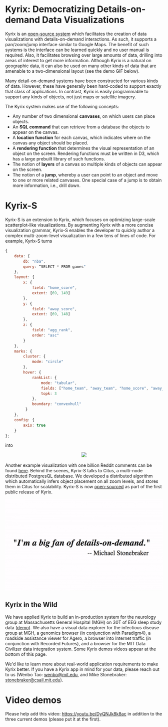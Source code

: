 # Kyrix: Democratizing Details-on-demand Data Visualizations

Kyrix is an [open-source system](https://github.com/tracyhenry/kyrix) which facilitates the creation of data visualizations with details-on-demand interactions. As such, it supports a pan/zoom/jump interface similar to Google Maps. The benefit of such systems is the interface can be learned quickly and no user manual is required.  Also, it facilitates browsing over large amounts of data, drilling into areas of interest to get more information.  Although Kyrix is a natural on geographic data, it can also be used on many other kinds of data that are amenable to a two-dimensional layout (see the demo GIF below). 

Many detail-on-demand systems have been constructed for various kinds of data. However, these have generally been hard-coded to support exactly that class of applications. In contrast, Kyrix is easily programmable to support any kinds of objects, not just maps or satellite imagery.

The Kyrix system makes use of the following concepts:
* Any number of two dimensional **canvases**, on which users can place objects.
* An **SQL command** that can retrieve from a database the objects to appear on the canvas.
* A **location function** for each canvas, which indicates where on the canvas any object should be placed.
* A **rendering function** that determines the visual representation of an object on the screen. Rendering functions must be written in D3, which has a large prebuilt library of such functions.
* The notion of **layers** of a canvas so multiple kinds of objects can appear on the screen.
* The notion of a **jump**, whereby a user can point to an object and move to one or more related canvases.  One special case of a jump is to obtain more information, i.e., drill down.

# Kyrix-S
Kyrix-S is an extension to Kyrix, which focuses on optimizing large-scale scatterplot-like visualizations. By augmenting Kyrix with a more concise visualization grammar, Kyrix-S enables the developer to quickly author a complex multi-zoom-level visualization in a few tens of lines of code. For example, Kyrix-S turns
```javascript
{
    data: {  
        db: "nba",  
        query: “SELECT * FROM games"  
    },  
    layout: {  
        x: {  
            field: "home_score",  
            extent: [69, 149]  
        },  
        y: {  
            field: "away_score",  
            extent: [69, 148]  
        },  
        z: {  
            field: "agg_rank",  
            order: "asc"  
        }  
    },  
    marks: {  
        cluster: {  
            mode: "circle"
        },  
        hover: {  
            rankList: {  
                mode: "tabular",  
                fields: ["home_team", "away_team", "home_score", "away_score"],  
                topk: 3  
            },  
            boundary: "convexhull"  
         }  
    },  
    config: {  
        axis: true  
    }  
};
```
into
<p align="center">
<a href="https://github.com/tracyhenry/Kyrix/tree/master/compiler/examples/nba_cmv">
<img src="https://media.giphy.com/media/d7xqGWf1Q4sftNOuZd/giphy.gif" width = "300"/>
</a>
</p>

Another example visualization with one billion Reddit comments can be found [here](https://youtu.be/ccES97ni_vI). Behind the scenes, Kyrix-S talks to Citus, a multi-node distributed PostgresQL database. We developed a distributed algorithm which automatically infers object placement on all zoom levels, and stores them in Citus for scalability. Kyrix-S is now [open-sourced](https://github.com/tracyhenry/kyrix) as part of the first public release of Kyrix.


<p align="center">
  <img src="https://github.com/tracyhenry/Kyrix-gallery/blob/master/gallery.gif" width="700" />
</p>


## Kyrix in the Wild
We have applied Kyrix to build an in-production system for the neurology group at Massachusetts General Hospital (MGH) on 30T of EEG sleep study data ([demo](https://youtu.be/fZ32cE8KEi0)). We also have a visual data explorer for the infectious disease group at MGH, a genomics browser (in conjunction with Paradigm4), a roadside assistance viewer for Agero, a browser into Internet traffic (in conjunction with Recorded Futures), and a browser for the MIT Data Civilizer data integration system. Some Kyrix demos videos appear at the bottom of this page.

We'd like to learn more about real-world application requirements to make Kyrix better. If you have a Kyrix app in mind for your data, please reach out to us (Wenbo Tao: wenbo@mit.edu, and Mike Stonebraker: stonebraker@csail.mit.edu). 

# Video demos
Please help add this video: https://youtu.be/DyQNJk8k8ac in addition to the three current demos (please put it at the first). 

